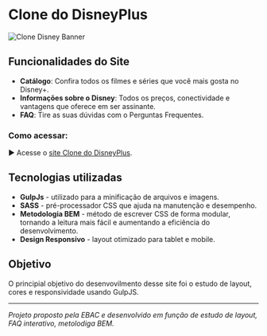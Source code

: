 # Clone do DisneyPlus 
![Clone Disney Banner](https://giuseppinhu.github.io/portifolio/src/assets/projects/clone_disney.jpeg)


## Funcionalidades do Site

  - **Catálogo**: Confira todos os filmes e séries que você mais gosta no Disney+.
  - **Informações sobre o Disney**: Todos os preços, conectividade e vantagens que oferece em ser assinante.
  - **FAQ**: Tire as suas dúvidas com o Perguntas Frequentes.

### Como acessar:

  ▶︎  Acesse o [site Clone do DisneyPlus](https://clone-disneyplus-pi-plum.vercel.app/).

## Tecnologias utilizadas

- **GulpJs** - utilizado para a minificação de arquivos e imagens.
- **SASS** - pré-processador CSS que ajuda na manutenção e desempenho.
- **Metodologia BEM** - método de escrever CSS de forma modular, tornando a leitura mais fácil e aumentando a eficiência do desenvolvimento.
- **Design Responsivo** - layout otimizado para tablet e mobile.


## Objetivo 

O principial objetivo do desenvovilmento desse site foi o estudo de layout, cores e responsividade usando GulpJS.

---

*Projeto proposto pela EBAC e desenvolvido em função de estudo de layout, FAQ interativo, metolodiga BEM.*
